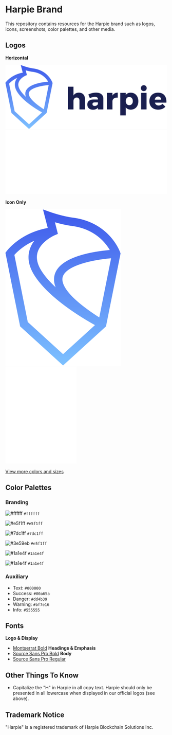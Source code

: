# Harpie Brand

This repository contains resources for the Harpie brand such as logos, icons, screenshots, color palettes, and other media.

## Logos

**Horizontal**

![Harpie Logo Horizontal Gradient](/logo/Harpie-Logo@2x.png "Harpie Logo Horizontal")
![Harpie Logo Horizontal White](/logo/Harpie-Logo-White@2x.png "Harpie Logo Horizontal White")

**Icon Only**

![Bitwarden Icon Gradient](/icons/Harpie-Icon@2x.png "Harpie Icon Gradient")
![Bitwarden Icon White](/icons/Harpie-Icon-White@2x.png "Bitwarden Logo Vertical")

[View more colors and sizes](/icons)

## Color Palettes

### Branding

![#ffffff](https://via.placeholder.com/25/ffffff/000000?text=+) `#ffffff`
 
![#e5f1ff](https://via.placeholder.com/25/e5f1ff/000000?text=+) `#e5f1ff`

![#7dc1ff](https://via.placeholder.com/25/7dc1ff/000000?text=+) `#7dc1ff`
 
![#3e59eb](https://via.placeholder.com/25/3e59eb/000000?text=+) `#e5f1ff`

![#1a1e4f](https://via.placeholder.com/25/1a1e4f/000000?text=+) `#1a1e4f`

![#1a1e4f](https://via.placeholder.com/25/1a1e4f/000000?text=+) `#1a1e4f`

### Auxiliary

- Text: `#000000`
- Success: `#00a65a`
- Danger: `#dd4b39`
- Warning: `#bf7e16`
- Info: `#555555`

## Fonts

**Logo & Display**
- [Montserrat Bold](https://fonts.google.com/specimen/Montserrat)
**Headings & Emphasis**
- [Source Sans Pro Bold](https://fonts.google.com/specimen/Source+Sans+Pro)
**Body** 
- [Source Sans Pro Regular](https://fonts.google.com/specimen/Source+Sans+Pro)

## Other Things To Know

- Capitalize the "H" in Harpie in all copy text. Harpie should only be presented in all lowercase when displayed in our official logos (see above).

## Trademark Notice

"Harpie" is a registered trademark of Harpie Blockchain Solutions Inc.
